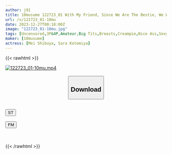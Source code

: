 ```yaml
---
author: j91
title: 10musume 122723_01 With My Friend, Since We Are The Bestie, We Will Have Threesome! Mei Shibuya Sara Kotomiya
url: /v/122723_01-10mu
date: 2023-12-27T00:10:00Z
image: "122723_01-10mu.jpg"
tags: [Uncensored,3P&4P,Amateur,Big Tits,Breasts,Creampie,Nice Ass,Sexy Legs,Shaved ]
maker: [10musume]
actress: [Mei Shibuya, Sara Kotomiya]
---
```



{{< rawhtml >}}

<div class="video" data-videoid="wVl263Gg2MCJ9Rq">
    <a href="javascript:;">
        <img src="/v/122723_01-10mu/122723_01-10mu.jpg" width="WIDTH" height="HEIGHT" alt="122723_01-10mu.mp4" loading="lazy">
    </a>
</div>

<script type="text/javascript" src="https://j91.asia/asset/on-demand-st.js"></script>

<br>
  <link rel="stylesheet" href="https://j91.asia/asset/bs5.css">
  
  <center>
  <button class="btn btn-primary" type="button" data-bs-toggle="collapse" data-bs-target=".multi-collapse" aria-expanded="false" aria-controls="multiCollapseExample1 multiCollapseExample2"><h2>Download</h2></button></center>
</p>
<div class="row">
  <div class="col">
    <div class="collapse multi-collapse" id="multiCollapseExample1">
      <div class="card card-body">
	      	      <br>
<div class="buttons">  
<a href="https://streamtape.to/v/wVl263Gg2MCJ9Rq" target="_blank"><button class="btn-hover color-3"><i class="fa fa-download"></i> ST</button></a></div>
    </div>
  </div>
</div>
  <div class="col">
    <div class="collapse multi-collapse" id="multiCollapseExample2">
      <div class="card card-body">
	      <br>
<div class="buttons">
    <a href="https://filemoon.sx/d/4mexez6r814j" target="_blank"><button class="btn-hover color-8"><i class="fa fa-download"></i> FM</button></a></div>
<br><br>
      </div>
    </div>
  </div>
</div>

{{< /rawhtml >}}